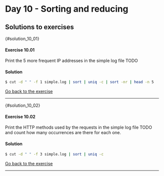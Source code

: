 # Day 10 - Sorting and reducing

## Solutions to exercises

{#solution_10_01}
#### Exercise 10.01
Print the 5 more frequent IP addresses in the simple log file TODO

#### Solution
``` sh
$ cut -d " " -f 1 simple.log | sort | uniq -c | sort -nr | head -n 5
```

[Go back to the exercise](#exercise_10_01)

* * *

{#solution_10_02}
#### Exercise 10.02
Print the HTTP methods used by the requests in the simple log file TODO and count how many occurrences are there for each one.

#### Solution
``` sh
$ cut -d " " -f 3 simple.log | sort | uniq -c
```

[Go back to the exercise](#exercise_10_02)

* * *

